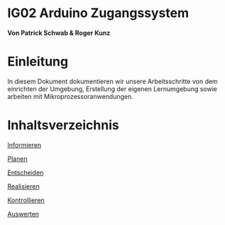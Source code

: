 # IG02 Arduino Zugangssystem

**Von Patrick Schwab & Roger Kunz**



# Einleitung

In diesem Dokument dokumentieren wir unsere Arbeitsschritte von dem einrichten der Umgebung, Erstellung der eigenen Lernumgebung sowie arbeiten mit Mikroprozessoranwendungen.





# Inhaltsverzeichnis

[Informieren](doc/informieren.md)

[Planen](doc/planen.md)

[Entscheiden](doc/entscheiden.md)

[Realisieren](doc/realisieren.md)

[Kontrollieren](doc/kontrollieren.md)

[Auswerten](inc/auswerten.md)

